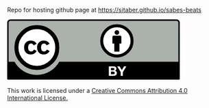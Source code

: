 Repo for hosting github page at https://sitaber.github.io/sabes-beats

![Creative Commons License](./by.png)


This work is licensed under a [Creative Commons Attribution 4.0 International License.](http://creativecommons.org/licenses/by/4.0/)
